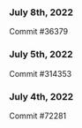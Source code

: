 ### July 8th, 2022

Commit #36379

### July 5th, 2022

Commit #314353


### July 4th, 2022

Commit #72281
